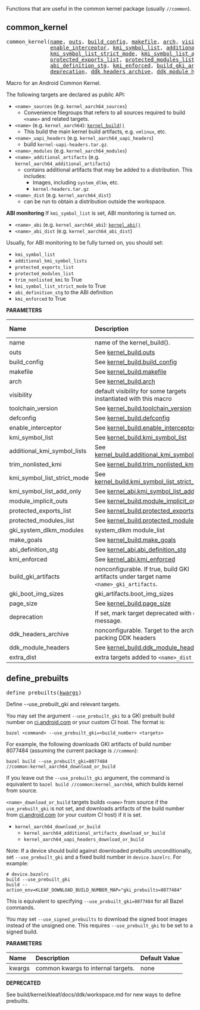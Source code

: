 <!-- Generated with Stardoc: http://skydoc.bazel.build -->

Functions that are useful in the common kernel package (usually `//common`).

<a id="common_kernel"></a>

## common_kernel

<pre>
common_kernel(<a href="#common_kernel-name">name</a>, <a href="#common_kernel-outs">outs</a>, <a href="#common_kernel-build_config">build_config</a>, <a href="#common_kernel-makefile">makefile</a>, <a href="#common_kernel-arch">arch</a>, <a href="#common_kernel-visibility">visibility</a>, <a href="#common_kernel-toolchain_version">toolchain_version</a>, <a href="#common_kernel-defconfig">defconfig</a>,
              <a href="#common_kernel-enable_interceptor">enable_interceptor</a>, <a href="#common_kernel-kmi_symbol_list">kmi_symbol_list</a>, <a href="#common_kernel-additional_kmi_symbol_lists">additional_kmi_symbol_lists</a>, <a href="#common_kernel-trim_nonlisted_kmi">trim_nonlisted_kmi</a>,
              <a href="#common_kernel-kmi_symbol_list_strict_mode">kmi_symbol_list_strict_mode</a>, <a href="#common_kernel-kmi_symbol_list_add_only">kmi_symbol_list_add_only</a>, <a href="#common_kernel-module_implicit_outs">module_implicit_outs</a>,
              <a href="#common_kernel-protected_exports_list">protected_exports_list</a>, <a href="#common_kernel-protected_modules_list">protected_modules_list</a>, <a href="#common_kernel-gki_system_dlkm_modules">gki_system_dlkm_modules</a>, <a href="#common_kernel-make_goals">make_goals</a>,
              <a href="#common_kernel-abi_definition_stg">abi_definition_stg</a>, <a href="#common_kernel-kmi_enforced">kmi_enforced</a>, <a href="#common_kernel-build_gki_artifacts">build_gki_artifacts</a>, <a href="#common_kernel-gki_boot_img_sizes">gki_boot_img_sizes</a>, <a href="#common_kernel-page_size">page_size</a>,
              <a href="#common_kernel-deprecation">deprecation</a>, <a href="#common_kernel-ddk_headers_archive">ddk_headers_archive</a>, <a href="#common_kernel-ddk_module_headers">ddk_module_headers</a>, <a href="#common_kernel-extra_dist">extra_dist</a>)
</pre>

Macro for an Android Common Kernel.

The following targets are declared as public API:
-   `<name>_sources` (e.g. `kernel_aarch64_sources`)
    -   Convenience filegroups that refers to all sources required to
        build `<name>` and related targets.
-   `<name>` (e.g. `kernel_aarch64`): [`kernel_build()`](kernel.md#kernel_build)
    -   This build the main kernel build artifacts, e.g. `vmlinux`, etc.
-   `<name>_uapi_headers` (e.g. `kernel_aarch64_uapi_headers`)
    -   build `kernel-uapi-headers.tar.gz`.
-   `<name>_modules` (e.g. `kernel_aarch64_modules`)
-   `<name>_additional_artifacts` (e.g. `kernel_aarch64_additional_artifacts`)
    -   contains additional artifacts that may be added to
        a distribution. This includes:
        -   Images, including `system_dlkm`, etc.
        -   `kernel-headers.tar.gz`
-   `<name>_dist` (e.g. `kernel_aarch64_dist`)
    -   can be run to obtain a distribution outside the workspace.

**ABI monitoring**
If `kmi_symbol_list` is set, ABI monitoring is turned on.

-    `<name>_abi` (e.g. `kernel_aarch64_abi`): [`kernel_abi()`](kernel.md#kernel_abi)
-    `<name>_abi_dist` (e.g. `kernel_aarch64_abi_dist`)

Usually, for ABI monitoring to be fully turned on, you should set:
-   `kmi_symbol_list`
-   `additional_kmi_symbol_lists`
-   `protected_exports_list`
-   `protected_modules_list`
-   `trim_nonlisted_kmi` to True
-   `kmi_symbol_list_strict_mode` to True
-   `abi_definition_stg` to the ABI definition
-   `kmi_enforced` to True


**PARAMETERS**


| Name  | Description | Default Value |
| :------------- | :------------- | :------------- |
| <a id="common_kernel-name"></a>name |  name of the kernel_build().   |  none |
| <a id="common_kernel-outs"></a>outs |  See [kernel_build.outs](kernel.md#kernel_build-outs)   |  none |
| <a id="common_kernel-build_config"></a>build_config |  See [kernel_build.build_config](kernel.md#kernel_build-build_config)   |  none |
| <a id="common_kernel-makefile"></a>makefile |  See [kernel_build.makefile](kernel.md#kernel_build-makefile)   |  `None` |
| <a id="common_kernel-arch"></a>arch |  See [kernel_build.arch](kernel.md#kernel_build-arch)   |  `None` |
| <a id="common_kernel-visibility"></a>visibility |  default visibility for some targets instantiated with this macro   |  `None` |
| <a id="common_kernel-toolchain_version"></a>toolchain_version |  See [kernel_build.toolchain_version](kernel.md#kernel_build-toolchain_version)   |  `None` |
| <a id="common_kernel-defconfig"></a>defconfig |  See [kernel_build.defconfig](kernel.md#kernel_build-defconfig)   |  `None` |
| <a id="common_kernel-enable_interceptor"></a>enable_interceptor |  See [kernel_build.enable_interceptor](kernel.md#kernel_build-enable_interceptor)   |  `None` |
| <a id="common_kernel-kmi_symbol_list"></a>kmi_symbol_list |  See [kernel_build.kmi_symbol_list](kernel.md#kernel_build-kmi_symbol_list)   |  `None` |
| <a id="common_kernel-additional_kmi_symbol_lists"></a>additional_kmi_symbol_lists |  See [kernel_build.additional_kmi_symbol_lists](kernel.md#kernel_build-additional_kmi_symbol_lists)   |  `None` |
| <a id="common_kernel-trim_nonlisted_kmi"></a>trim_nonlisted_kmi |  See [kernel_build.trim_nonlisted_kmi](kernel.md#kernel_build-trim_nonlisted_kmi)   |  `None` |
| <a id="common_kernel-kmi_symbol_list_strict_mode"></a>kmi_symbol_list_strict_mode |  See [kernel_build.kmi_symbol_list_strict_mode](kernel.md#kernel_build-kmi_symbol_list_strict_mode)   |  `None` |
| <a id="common_kernel-kmi_symbol_list_add_only"></a>kmi_symbol_list_add_only |  See [kernel_abi.kmi_symbol_list_add_only](kernel.md#kernel_abi-kmi_symbol_list_add_only)   |  `None` |
| <a id="common_kernel-module_implicit_outs"></a>module_implicit_outs |  See [kernel_build.module_implicit_outs](kernel.md#kernel_build-module_implicit_outs)   |  `None` |
| <a id="common_kernel-protected_exports_list"></a>protected_exports_list |  See [kernel_build.protected_exports_list](kernel.md#kernel_build-protected_exports_list)   |  `None` |
| <a id="common_kernel-protected_modules_list"></a>protected_modules_list |  See [kernel_build.protected_modules_list](kernel.md#kernel_build-protected_modules_list)   |  `None` |
| <a id="common_kernel-gki_system_dlkm_modules"></a>gki_system_dlkm_modules |  system_dlkm module_list   |  `None` |
| <a id="common_kernel-make_goals"></a>make_goals |  See [kernel_build.make_goals](kernel.md#kernel_build-make_goals)   |  `None` |
| <a id="common_kernel-abi_definition_stg"></a>abi_definition_stg |  See [kernel_abi.abi_definition_stg](kernel.md#kernel_abi-abi_definition_stg)   |  `None` |
| <a id="common_kernel-kmi_enforced"></a>kmi_enforced |  See [kernel_abi.kmi_enforced](kernel.md#kernel_abi-kmi_enforced)   |  `None` |
| <a id="common_kernel-build_gki_artifacts"></a>build_gki_artifacts |  nonconfigurable. If true, build GKI artifacts under target name `<name>_gki_artifacts`.   |  `None` |
| <a id="common_kernel-gki_boot_img_sizes"></a>gki_boot_img_sizes |  gki_artifacts.boot_img_sizes   |  `None` |
| <a id="common_kernel-page_size"></a>page_size |  See [kernel_build.page_size](kernel.md#kernel_build-page_size)   |  `None` |
| <a id="common_kernel-deprecation"></a>deprecation |  If set, mark target deprecated with given message.   |  `None` |
| <a id="common_kernel-ddk_headers_archive"></a>ddk_headers_archive |  nonconfigurable. Target to the archive packing DDK headers   |  `None` |
| <a id="common_kernel-ddk_module_headers"></a>ddk_module_headers |  See [kernel_build.ddk_module_headers](kernel.md#kernel_build-ddk_module_headers)   |  `None` |
| <a id="common_kernel-extra_dist"></a>extra_dist |  extra targets added to `<name>_dist`   |  `None` |


<a id="define_prebuilts"></a>

## define_prebuilts

<pre>
define_prebuilts(<a href="#define_prebuilts-kwargs">kwargs</a>)
</pre>

Define --use_prebuilt_gki and relevant targets.

You may set the argument `--use_prebuilt_gki` to a GKI prebuilt build number
on [ci.android.com](http://ci.android.com) or your custom CI host. The format is:

```
bazel <command> --use_prebuilt_gki=<build_number> <targets>
```

For example, the following downloads GKI artifacts of build number 8077484 (assuming
the current package is `//common`):

```
bazel build --use_prebuilt_gki=8077484 //common:kernel_aarch64_download_or_build
```

If you leave out the `--use_prebuilt_gki` argument, the command is equivalent to
`bazel build //common:kernel_aarch64`, which builds kernel from source.

`<name>_download_or_build` targets builds `<name>` from source if the `use_prebuilt_gki`
is not set, and downloads artifacts of the build number from
[ci.android.com](http://ci.android.com) (or your custom CI host) if it is set.

- `kernel_aarch64_download_or_build`
  - `kernel_aarch64_additional_artifacts_download_or_build`
  - `kernel_aarch64_uapi_headers_download_or_build`

Note: If a device should build against downloaded prebuilts unconditionally, set
`--use_prebuilt_gki` and a fixed build number in `device.bazelrc`. For example:
```
# device.bazelrc
build --use_prebuilt_gki
build --action_env=KLEAF_DOWNLOAD_BUILD_NUMBER_MAP="gki_prebuilts=8077484"
```

This is equivalent to specifying `--use_prebuilt_gki=8077484` for all Bazel commands.

You may set `--use_signed_prebuilts` to download the signed boot images instead
of the unsigned one. This requires `--use_prebuilt_gki` to be set to a signed build.


**PARAMETERS**


| Name  | Description | Default Value |
| :------------- | :------------- | :------------- |
| <a id="define_prebuilts-kwargs"></a>kwargs |  common kwargs to internal targets.   |  none |

**DEPRECATED**

See build/kernel/kleaf/docs/ddk/workspace.md for new ways to define prebuilts.


